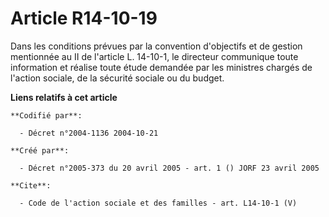 # Article R14-10-19

Dans les conditions prévues par la convention d'objectifs et de gestion mentionnée au II de l'article L. 14-10-1, le
directeur communique toute information et réalise toute étude demandée par les ministres chargés de l'action sociale, de la
sécurité sociale ou du budget.

**Liens relatifs à cet article**

	**Codifié par**:

	  - Décret n°2004-1136 2004-10-21

	**Créé par**:

	  - Décret n°2005-373 du 20 avril 2005 - art. 1 () JORF 23 avril 2005

	**Cite**:

	  - Code de l'action sociale et des familles - art. L14-10-1 (V)
